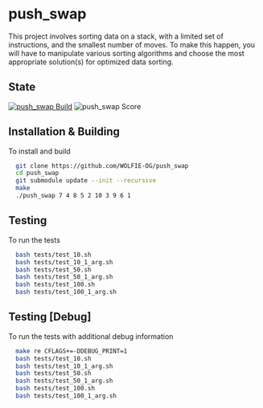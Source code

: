 # push_swap

This project involves sorting data on a stack, with a limited set of instructions, and the smallest number of moves. To make this happen, you will have to manipulate various sorting algorithms and choose the most appropriate solution(s) for optimized data sorting.

## State

[![push_swap Build](https://img.shields.io/github/actions/workflow/status/WOLFIE-OG/push_swap/makefile.yml?style=for-the-badge)](https://github.com/WOLFIE-OG/push_swap/actions/workflows/makefile.yml) ![push_swap Score](https://img.shields.io/badge/Score-100%2F100-brightgreen?style=for-the-badge)

## Installation & Building

To install and build

```bash
  git clone https://github.com/WOLFIE-OG/push_swap
  cd push_swap
  git submodule update --init --recursive
  make
  ./push_swap 7 4 8 5 2 10 3 9 6 1
```

## Testing

To run the tests

```bash
  bash tests/test_10.sh
  bash tests/test_10_1_arg.sh
  bash tests/test_50.sh
  bash tests/test_50_1_arg.sh
  bash tests/test_100.sh
  bash tests/test_100_1_arg.sh
```

## Testing [Debug]

To run the tests with additional debug information

```bash
  make re CFLAGS+=-DDEBUG_PRINT=1
  bash tests/test_10.sh
  bash tests/test_10_1_arg.sh
  bash tests/test_50.sh
  bash tests/test_50_1_arg.sh
  bash tests/test_100.sh
  bash tests/test_100_1_arg.sh
```
